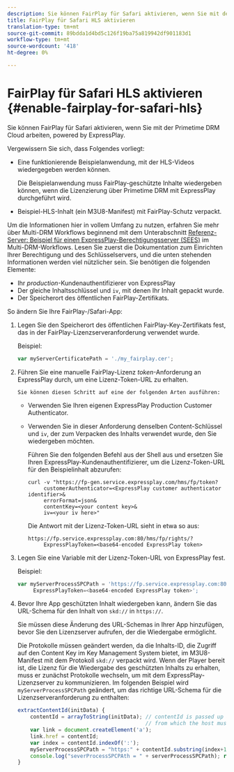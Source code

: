 ```yaml
---
description: Sie können FairPlay für Safari aktivieren, wenn Sie mit der Primetime DRM Cloud arbeiten, powered by ExpressPlay.
title: FairPlay für Safari HLS aktivieren
translation-type: tm+mt
source-git-commit: 89bdda1d4bd5c126f19ba75a819942df901183d1
workflow-type: tm+mt
source-wordcount: '418'
ht-degree: 0%

---
```



# FairPlay für Safari HLS aktivieren {#enable-fairplay-for-safari-hls}

Sie können FairPlay für Safari aktivieren, wenn Sie mit der Primetime DRM Cloud arbeiten, powered by ExpressPlay.

Vergewissern Sie sich, dass Folgendes vorliegt:

* Eine funktionierende Beispielanwendung, mit der HLS-Videos wiedergegeben werden können.

   Die Beispielanwendung muss FairPlay-geschützte Inhalte wiedergeben können, wenn die Lizenzierung über Primetime DRM mit ExpressPlay durchgeführt wird.
* Beispiel-HLS-Inhalt (ein M3U8-Manifest) mit FairPlay-Schutz verpackt.

Um die Informationen hier in vollem Umfang zu nutzen, erfahren Sie mehr über Multi-DRM Workflows beginnend mit dem Unterabschnitt [Referenz-Server: Beispiel für einen ExpressPlay-Berechtigungsserver (SEES)](https://helpx.adobe.com/content/dam/help/en/primetime/drm/drm_multi_drm_workflows.pdf) im Multi-DRM-Workflows. Lesen Sie zuerst die Dokumentation zum Einrichten Ihrer Berechtigung und des Schlüsselservers, und die unten stehenden Informationen werden viel nützlicher sein.
Sie benötigen die folgenden Elemente:

* Ihr *production*-Kundenauthentifizierer von ExpressPlay
* Der gleiche Inhaltsschlüssel und `iv`, mit denen Ihr Inhalt gepackt wurde.
* Der Speicherort des öffentlichen FairPlay-Zertifikats.

So ändern Sie Ihre FairPlay-/Safari-App:

1. Legen Sie den Speicherort des öffentlichen FairPlay-Key-Zertifikats fest, das in der FairPlay-Lizenzserveranforderung verwendet wurde.

   Beispiel:

   ```js
   var myServerCertificatePath = './my_fairplay.cer';
   ```

1. Führen Sie eine manuelle FairPlay-Lizenz *token*-Anforderung an ExpressPlay durch, um eine Lizenz-Token-URL zu erhalten.

       Sie können diesen Schritt auf eine der folgenden Arten ausführen:
   
   * Verwenden Sie Ihren eigenen ExpressPlay Production Customer Authenticator.
   * Verwenden Sie in dieser Anforderung denselben Content-Schlüssel und `iv`, der zum Verpacken des Inhalts verwendet wurde, den Sie wiedergeben möchten.

      Führen Sie den folgenden Befehl aus der Shell aus und ersetzen Sie Ihren ExpressPlay-Kundenauthentifizierer, um die Lizenz-Token-URL für den Beispielinhalt abzurufen:

      ```
      curl -v "https://fp-gen.service.expressplay.com/hms/fp/token? 
           customerAuthenticator=<ExpressPlay customer authenticator identifier>& 
           errorFormat=json& 
           contentKey=<your content key>& 
           iv=<your iv here>"
      ```

      Die Antwort mit der Lizenz-Token-URL sieht in etwa so aus:

      ```
      https://fp.service.expressplay.com:80/hms/fp/rights/? 
           ExpressPlayToken=<base64-encoded ExpressPlay token>
      ```

1. Legen Sie eine Variable mit der Lizenz-Token-URL von ExpressPlay fest.

   Beispiel:

   ```js
   var myServerProcessSPCPath = 'https://fp.service.expressplay.com:80/hms/fp/rights/? 
        ExpressPlayToken=<base64-encoded ExpressPlay token>';
   ```

1. Bevor Ihre App geschützten Inhalt wiedergeben kann, ändern Sie das URL-Schema für den Inhalt von `skd://` in `https://`.

   Sie müssen diese Änderung des URL-Schemas in Ihrer App hinzufügen, bevor Sie den Lizenzserver aufrufen, der die Wiedergabe ermöglicht.

   Die Protokolle müssen geändert werden, da die Inhalts-ID, die Zugriff auf den Content Key im Key Management System bietet, im M3U8-Manifest mit dem Protokoll `skd://` verpackt wird. Wenn der Player bereit ist, die Lizenz für die Wiedergabe des geschützten Inhalts zu erhalten, muss er zunächst Protokolle wechseln, um mit dem ExpressPlay-Lizenzserver zu kommunizieren. Im folgenden Beispiel wird `myServerProcessSPCPath` geändert, um das richtige URL-Schema für die Lizenzserveranforderung zu enthalten:

   ```js
   extractContentId(initData) {  
       contentId = arrayToString(initData); // contentId is passed up as a URI,  
                                            // from which the host must be extracted:  
       var link = document.createElement('a');  
       link.href = contentId;  
       var index = contentId.indexOf(':');  
       myServerProcessSPCPath = "https:" + contentId.substring(index+1);  
       console.log("severProcessSPCPAth = " + serverProcessSPCPath); return link.hostname;  
   }
   ```

